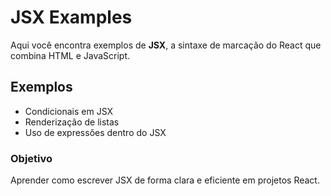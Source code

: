 # JSX Examples

Aqui você encontra exemplos de **JSX**, a sintaxe de marcação do React que combina HTML e JavaScript.

## Exemplos

- Condicionais em JSX
- Renderização de listas
- Uso de expressões dentro do JSX

### Objetivo

Aprender como escrever JSX de forma clara e eficiente em projetos React.
